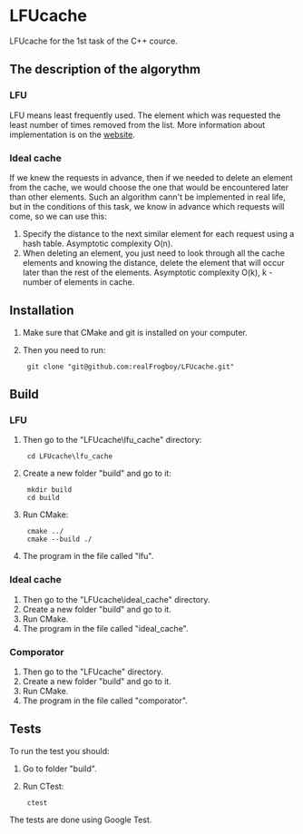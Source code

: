 # LFUcache
LFUcache for the 1st task of the C++ cource.

## The description of the algorythm

### LFU
LFU means least frequently used. The element which was requested the least number of times removed from the list.
More information about implementation is on the [website](http://dhruvbird.com/lfu.pdf "website").

### Ideal cache
If we knew the requests in advance, then if we needed to delete an element from the cache, we would choose the one that would be encountered later than other elements. Such an algorithm cann't be implemented in real life, but in the conditions of this task, we know in advance which requests will come, so we can use this:
1. Specify the distance to the next similar element for each request using a hash table. Asymptotic complexity O(n).
2. When deleting an element, you just need to look through all the cache elements and knowing the distance, delete the element that will occur later than the rest of the elements. Asymptotic complexity O(k), k - number of elements in cache.

## Installation
1. Make sure that CMake and git is installed on your computer.
2. Then you need to run:            

        git clone "git@github.com:realFrogboy/LFUcache.git"


## Build

### LFU
1. Then go to the "LFUcache\lfu_cache" directory:

        cd LFUcache\lfu_cache

2. Create a new folder "build" and go to it:

        mkdir build
        cd build

3. Run CMake:

        cmake ../
        cmake --build ./

4. The program in the file called "lfu".

### Ideal cache          
1. Then go to the "LFUcache\ideal_cache" directory.
2. Create a new folder "build" and go to it.
3. Run CMake.
4. The program in the file called "ideal_cache".

### Comporator
1. Then go to the "LFUcache" directory.
2. Create a new folder "build" and go to it.
3. Run CMake.
4. The program in the file called "comporator".

## Tests
To run the test you should:
1. Go to folder "build".
2. Run CTest:

        ctest

The tests are done using Google Test.


